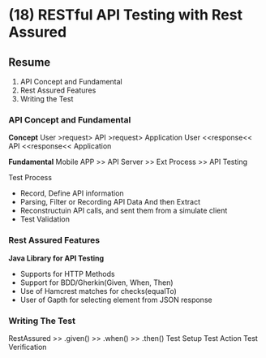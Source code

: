 # (18) RESTful API Testing with Rest Assured

## Resume
1. API Concept and Fundamental
2. Rest Assured Features 
3. Writing the Test

### API Concept and Fundamental
**Concept**
User >request> API >request> Application
User <<response<< API <<response<< Application

**Fundamental**
Mobile APP >> API Server >> Ext Process >> API Testing

Test Process
- Record, Define API information
- Parsing, Filter or Recording API Data And then Extract
- Reconstructuin API calls, and sent them from a simulate client
- Test Validation

### Rest Assured Features 
**Java Library for API Testing**
- Supports for HTTP Methods
- Support for BDD/Gherkin(Given, When, Then)
- Use of Hamcrest matches for checks(equalTo)
- User of Gapth for selecting element from JSON response

### Writing The Test

RestAssured >> .given() >> .when() >> .then()
			  Test Setup  Test Action Test Verification